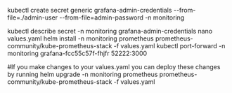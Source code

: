  kubectl create secret generic grafana-admin-credentials --from-file=./admin-user --from-file=admin-password -n monitoring

 kubectl describe secret -n monitoring grafana-admin-credentials
 nano values.yaml
 helm install -n monitoring prometheus prometheus-community/kube-prometheus-stack -f values.yaml
 kubectl port-forward -n monitoring grafana-fcc55c57f-fhjfr 52222:3000

#If you make changes to your values.yaml you can deploy these changes by running
helm upgrade -n monitoring prometheus prometheus-community/kube-prometheus-stack -f values.yaml